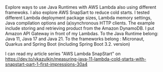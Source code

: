 Explore ways to use Java Runtimes with AWS Lambda also using different framewoks. 
I also explore AWS SnapSart to reduce cold starts. I tested different Lambda deployment package sizes, Lambda memory settings, Java compilation options and (a)synchronous HTTP clients.
The example include storing and retrieving product from the Amazon DynamoDB. I put Amazon API Gateway in front of my Lambdas.
To the Java Runtime belong: Java 11, Java 17 and Java 21.
To the frameworks belong : Micronaut, Quarkus and Spring Boot (including Spring Boot 3.2.  version)

I can read my article series "AWS Lambda SnapStart" on https://dev.to/vkazulkin/measuring-java-11-lambda-cold-starts-with-snapstart-part-1-first-impressions-30a4

